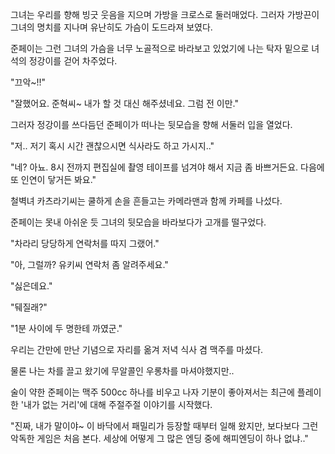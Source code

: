 그녀는 우리를 향해 빙긋 웃음을 지으며 가방을 크로스로 둘러매었다. 그러자 가방끈이 그녀의 명치를 지나며 유난히도 가슴이 도드라져 보였다.

준페이는 그런 그녀의 가슴을 너무 노골적으로 바라보고 있었기에 나는 탁자 밑으로 녀석의 정강이를 걷어 차주었다.

"끄악~!!"

"잘했어요. 준혁씨~ 내가 할 것 대신 해주셨네요. 그럼 전 이만."

그러자 정강이를 쓰다듬던 준페이가 떠나는 뒷모습을 향해 서둘러 입을 열었다.

"저.. 저기 혹시 시간 괜찮으시면 식사라도 하고 가시지.."

"네? 아뇨. 8시 전까지 편집실에 촬영 테이프를 넘겨야 해서 지금 좀 바쁘거든요. 다음에 또 인연이 닿거든 봐요."

철벽녀 카츠라기씨는 쿨하게 손을 흔들고는 카메라맨과 함께 카페를 나섰다.

준페이는 못내 아쉬운 듯 그녀의 뒷모습을 바라보다가 고개를 떨구었다.

"차라리 당당하게 연락처를 따지 그랬어."

"아, 그럴까? 유키씨 연락처 좀 알려주세요."

"싫은데요."

"뒈질래?"

"1분 사이에 두 명한테 까였군."

우리는 간만에 만난 기념으로 자리를 옮겨 저녁 식사 겸 맥주를 마셨다.

물론 나는 차를 끌고 왔기에 무알콜인 우롱차를 마셔야했지만.. 

술이 약한 준페이는 맥주 500cc 하나를 비우고 나자 기분이 좋아져서는 최근에 플레이한 '내가 없는 거리'에 대해 주절주절 이야기를 시작했다.

"진짜, 내가 말이야~ 이 바닥에서 패밀리가 등장할 때부터 일해 왔지만, 보다보다 그런 악독한 게임은 처음 본다. 세상에 어떻게 그 많은 엔딩 중에 해피엔딩이 하나 없냐.."